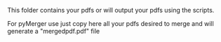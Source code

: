 This folder contains your pdfs or will output your pdfs using the scripts. 

For pyMerger use just copy here all your pdfs desired to merge and will generate a "mergedpdf.pdf" file